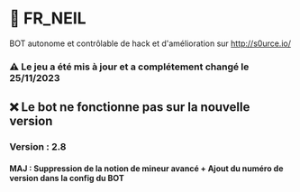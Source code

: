 # 🤖 FR_NEIL
BOT autonome et contrôlable de hack et d'amélioration sur http://s0urce.io/

### ⚠ Le jeu a été mis à jour et a complétement changé le 25/11/2023
## ❌ Le bot ne fonctionne pas sur la nouvelle version

### Version : 2.8

#### MAJ : Suppression de la notion de mineur avancé + Ajout du numéro de version dans la config du BOT
